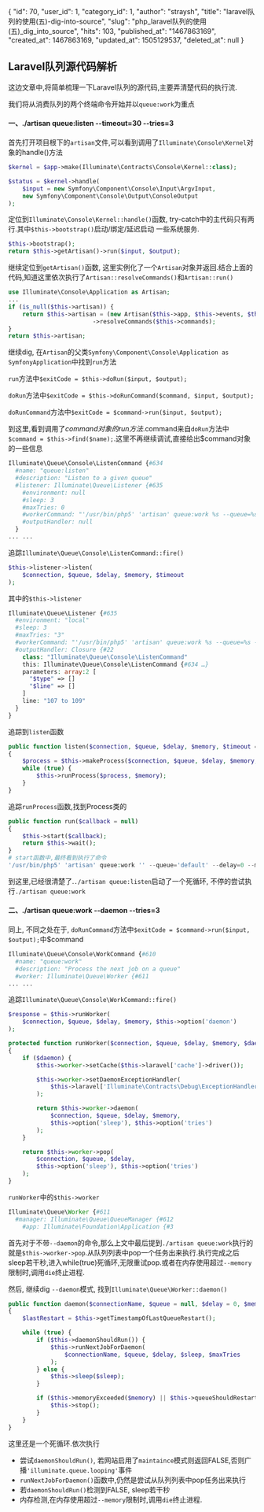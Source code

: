 {
    "id": 70,
    "user_id": 1,
    "category_id": 1,
    "author": "straysh",
    "title": "laravel队列的使用(五)-dig-into-source",
    "slug": "php_laravel队列的使用(五)_dig_into_source",
    "hits": 103,
    "published_at": "1467863169",
    "created_at": 1467863169,
    "updated_at": 1505129537,
    "deleted_at": null
}
## Laravel队列源代码解析
这边文章中,将简单梳理一下Laravel队列的源代码,主要弄清楚代码的执行流.

我们将从消费队列的两个终端命令开始并以`queue:work`为重点

#### 一、./artisan queue:listen --timeout=30 --tries=3
首先打开项目根下的`artisan`文件,可以看到调用了`Illuminate\Console\Kernel`对象的handle()方法
```php
$kernel = $app->make(Illuminate\Contracts\Console\Kernel::class);

$status = $kernel->handle(
    $input = new Symfony\Component\Console\Input\ArgvInput,
    new Symfony\Component\Console\Output\ConsoleOutput
);

```

定位到`Illuminate\Console\Kernel::handle()`函数, try-catch中的主代码只有两行.其中`$this->bootstrap()`启动/绑定/延迟启动 一些系统服务.
```php
$this->bootstrap();
return $this->getArtisan()->run($input, $output);
```

继续定位到`getArtisan()`函数, 这里实例化了一个`Artisan`对象并返回.结合上面的代码,知道这里依次执行了`Artisan::resolveCommands()`和`Artisan::run()`
```php
use Illuminate\Console\Application as Artisan;
...
if (is_null($this->artisan)) {
    return $this->artisan = (new Artisan($this->app, $this->events, $this->app->version()))
                        ->resolveCommands($this->commands);
}
return $this->artisan;
```

继续dig, 在`Artisan`的父类`Symfony\Component\Console\Application as SymfonyApplication`中找到`run`方法

`run`方法中`$exitCode = $this->doRun($input, $output);`

`doRun`方法中`$exitCode = $this->doRunCommand($command, $input, $output);`

`doRunCommand`方法中`$exitCode = $command->run($input, $output);`

到这里,看到调用了$command对象的run方法.$command来自`doRun`方法中`$command = $this->find($name);`.这里不再继续调试,直接给出$command对象的一些信息
```php
Illuminate\Queue\Console\ListenCommand {#634
  #name: "queue:listen"
  #description: "Listen to a given queue"
  #listener: Illuminate\Queue\Listener {#635
    #environment: null
    #sleep: 3
    #maxTries: 0
    #workerCommand: "'/usr/bin/php5' 'artisan' queue:work %s --queue=%s --delay=%s --memory=%s --sleep=%s --tries=%s"
    #outputHandler: null
  }
... ...
```

追踪`Illuminate\Queue\Console\ListenCommand::fire()`
```php
$this->listener->listen(
    $connection, $queue, $delay, $memory, $timeout
);
```

其中的`$this->listener`
```php
Illuminate\Queue\Listener {#635
  #environment: "local"
  #sleep: 3
  #maxTries: "3"
  #workerCommand: "'/usr/bin/php5' 'artisan' queue:work %s --queue=%s --delay=%s --memory=%s --sleep=%s --tries=%s"
  #outputHandler: Closure {#22
    class: "Illuminate\Queue\Console\ListenCommand"
    this: Illuminate\Queue\Console\ListenCommand {#634 …}
    parameters: array:2 [
      "$type" => []
      "$line" => []
    ]
    line: "107 to 109"
  }
}
```

追踪到`listen`函数
```php
public function listen($connection, $queue, $delay, $memory, $timeout = 60)
{
    $process = $this->makeProcess($connection, $queue, $delay, $memory, $timeout);
    while (true) {
        $this->runProcess($process, $memory);
    }
}
```

追踪`runProcess`函数,找到Process类的
```php
public function run($callback = null)
{
    $this->start($callback);
    return $this->wait();
}
# start函数中,最终看到执行了命令
'/usr/bin/php5' 'artisan' queue:work '' --queue='default' --delay=0 --memory=128 --sleep=3 --tries=3 --env='local'
```

到这里,已经很清楚了.`./artisan queue:listen`启动了一个死循环, 不停的尝试执行`./artisan queue:work`

#### 二、./artisan queue:work --daemon --tries=3
同上, 不同之处在于, `doRunCommand`方法中`$exitCode = $command->run($input, $output);`中$command
```php
Illuminate\Queue\Console\WorkCommand {#610
  #name: "queue:work"
  #description: "Process the next job on a queue"
  #worker: Illuminate\Queue\Worker {#611
... ...
```

追踪`Illuminate\Queue\Console\WorkCommand::fire()`
```php
$response = $this->runWorker(
    $connection, $queue, $delay, $memory, $this->option('daemon')
);
```

```php
protected function runWorker($connection, $queue, $delay, $memory, $daemon = false)
{
    if ($daemon) {
        $this->worker->setCache($this->laravel['cache']->driver());

        $this->worker->setDaemonExceptionHandler(
            $this->laravel['Illuminate\Contracts\Debug\ExceptionHandler']
        );

        return $this->worker->daemon(
            $connection, $queue, $delay, $memory,
            $this->option('sleep'), $this->option('tries')
        );
    }

    return $this->worker->pop(
        $connection, $queue, $delay,
        $this->option('sleep'), $this->option('tries')
    );
}
```

`runWorker`中的`$this->worker`
```php
Illuminate\Queue\Worker {#611
  #manager: Illuminate\Queue\QueueManager {#612
    #app: Illuminate\Foundation\Application {#3
```

首先对于不带`--daemon`的命令,那么上文中最后提到`./artisan queue:work`执行的就是`$this->worker->pop`.从队列列表中pop一个任务出来执行.执行完成之后sleep若干秒,进入while(true)死循环,无限重试pop.或者在内存使用超过`--memory`限制时,调用`die`终止进程.

然后, 继续dig `--daemon`模式, 找到`Illuminate\Queue\Worker::daemon()`
```php
public function daemon($connectionName, $queue = null, $delay = 0, $memory = 128, $sleep = 3, $maxTries = 0)
{
    $lastRestart = $this->getTimestampOfLastQueueRestart();

    while (true) {
        if ($this->daemonShouldRun()) {
            $this->runNextJobForDaemon(
                $connectionName, $queue, $delay, $sleep, $maxTries
            );
        } else {
            $this->sleep($sleep);
        }

        if ($this->memoryExceeded($memory) || $this->queueShouldRestart($lastRestart)) {
            $this->stop();
        }
    }
}
```

这里还是一个死循环.依次执行
* 尝试`daemonShouldRun()`, 若网站启用了`maintaince`模式则返回FALSE,否则广播`'illuminate.queue.looping'`事件
* `runNextJobForDaemon()`函数中,仍然是尝试从队列列表中pop任务出来执行
* 若`daemonShouldRun()`检测到FALSE, sleep若干秒
* 内存检测,在内存使用超过`--memory`限制时,调用`die`终止进程.